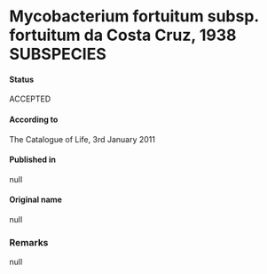 Mycobacterium fortuitum subsp. fortuitum da Costa Cruz, 1938 SUBSPECIES
=======

#### Status
ACCEPTED

#### According to
The Catalogue of Life, 3rd January 2011

#### Published in
null

#### Original name
null

### Remarks
null